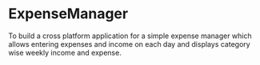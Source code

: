 # ExpenseManager
To build a cross platform application for a simple expense manager which allows entering expenses and income on each day and displays category wise weekly income and expense.

